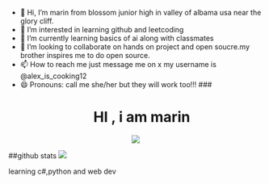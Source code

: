 - 👋 Hi, I’m marin from blossom junior high in valley of albama usa near the glory cliff.
- 👀 I’m interested in learning github and leetcoding
- 🌱 I’m currently learning basics of ai along with classmates
- 💞️ I’m looking to collaborate on hands on project and open soucre.my brother inspires me to do open source.
- 📫 How to reach me just message me on x my username is @alex_is_cooking12
- 😄 Pronouns: call me she/her but they will work too!!!
###<h1 align="center">HI , i am marin </h1>
<p align = "center">
  <img src="https://komarev.com/ghpvc/?username=chipichipi15&label=Profile%20view&color=0e75b6&style=flat" />
  
##github stats
  ![](https://github-profile-trophy.vercel.app/?username=chipichipi15)
<!---
chipichipi15/chipichipi15 is a ✨ special ✨ repository because its `README.md` (this file) appears on your GitHub profile.
You can click the Preview link to take a look at your changes.
--->
learning c#,python and web dev
